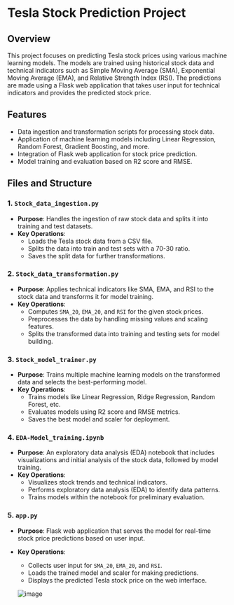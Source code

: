 # Tesla Stock Prediction Project

## Overview
This project focuses on predicting Tesla stock prices using various machine learning models. The models are trained using historical stock data and technical indicators such as Simple Moving Average (SMA), Exponential Moving Average (EMA), and Relative Strength Index (RSI). The predictions are made using a Flask web application that takes user input for technical indicators and provides the predicted stock price.

## Features
- Data ingestion and transformation scripts for processing stock data.
- Application of machine learning models including Linear Regression, Random Forest, Gradient Boosting, and more.
- Integration of Flask web application for stock price prediction.
- Model training and evaluation based on R2 score and RMSE.

## Files and Structure

### 1. `Stock_data_ingestion.py`
- **Purpose**: Handles the ingestion of raw stock data and splits it into training and test datasets.
- **Key Operations**:
  - Loads the Tesla stock data from a CSV file.
  - Splits the data into train and test sets with a 70-30 ratio.
  - Saves the split data for further transformations.
  
### 2. `Stock_data_transformation.py`
- **Purpose**: Applies technical indicators like SMA, EMA, and RSI to the stock data and transforms it for model training.
- **Key Operations**:
  - Computes `SMA_20`, `EMA_20`, and `RSI` for the given stock prices.
  - Preprocesses the data by handling missing values and scaling features.
  - Splits the transformed data into training and testing sets for model building.

### 3. `Stock_model_trainer.py`
- **Purpose**: Trains multiple machine learning models on the transformed data and selects the best-performing model.
- **Key Operations**:
  - Trains models like Linear Regression, Ridge Regression, Random Forest, etc.
  - Evaluates models using R2 score and RMSE metrics.
  - Saves the best model and scaler for deployment.

### 4. `EDA-Model_training.ipynb`
- **Purpose**: An exploratory data analysis (EDA) notebook that includes visualizations and initial analysis of the stock data, followed by model training.
- **Key Operations**:
  - Visualizes stock trends and technical indicators.
  - Performs exploratory data analysis (EDA) to identify data patterns.
  - Trains models within the notebook for preliminary evaluation.

### 5. `app.py`
- **Purpose**: Flask web application that serves the model for real-time stock price predictions based on user input.
- **Key Operations**:
  - Collects user input for `SMA_20`, `EMA_20`, and `RSI`.
  - Loads the trained model and scaler for making predictions.
  - Displays the predicted Tesla stock price on the web interface.
 
  ![image](https://github.com/user-attachments/assets/27ac9c5e-41a2-41b9-be50-84c02932c07f)


